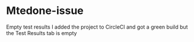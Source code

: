 # Mtedone-issue
Empty test results
 I added the project to CircleCI and got a green build but the Test Results tab is empty
